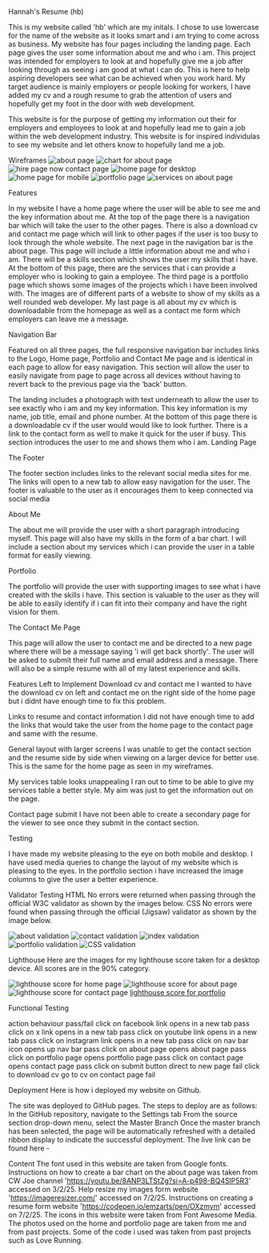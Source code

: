 Hannah's Resume (hb)

This is my website called 'hb' which are my initals. I chose to use lowercase for the name of the website as it looks smart and i am trying to come across as business. My website has four pages including the landing page. Each page gives the user some information about me and who i am. This project was intended for employers to look at and hopefully give me a job after looking through as seeing i am good at what i can do. This is here to help aspiring developers see what can be achieved when you work hard. My target audience is mainly employers or people looking for workers, I have added my cv and a rough resume to grab the attention of users and hopefully get my foot in the door with web development.

This website is for the purpose of getting my information out their for employers and employees to look at and hopefully lead me to gain a job within the web development industry. This website is for inspired individulas to see my website and let others know to hopefully land me a job. 

Wireframes
![about page](<about wireframe.webp>)
![chart for about page](<chart wireframe.webp>)
![hire page now contact page](<hirepage wireframe.webp>)
![home page for desktop](<home wireframe desktop.webp>)
![home page for mobile](<home wireframe.webp>)
![portfolio page](<portfolio wireframe.webp>)
![services on about page](<services wireframe.webp>)

Features

In my website I have a home page where the user will be able to see me and the key information about me. At the top of the page there is a navigation bar which will take the user to the other pages. There is also a download cv and contact me page which will link to other pages if the user is too busy to look through the whole website. 
The next page in the navigation bar is the about page. This page will include a little information about me and who i am. There will be a skills section which shows the user my skills that i have. At the bottom of this page, there are the services that i can provide a employer who is looking to gain a employee. 
The third page is a portfolio page which shows some images of the projects which i have been involved with. The images are of different parts of a website to show of my skills as a well rounded web developer. 
My last page is all about my cv which is downloadable from the homepage as well as a contact me form which employers can leave me a message. 

Navigation Bar

Featured on all three pages, the full responsive navigation bar includes links to the Logo, Home page, Portfolio and Contact Me page and is identical in each page to allow for easy navigation.
This section will allow the user to easily navigate from page to page across all devices without having to revert back to the previous page via the ‘back’ button.

The landing includes a photograph with text underneath to allow the user to see exactly who i am and my key information. This key information is my name, job title, email and phone number. At the bottom of this page there is a downloadable cv if the user would would like to look further. There is a link to the contact form as well to make it quick for the user if busy.
This section introduces the user to me and shows them who i am.
Landing Page

The Footer

The footer section includes links to the relevant social media sites for me. The links will open to a new tab to allow easy navigation for the user.
The footer is valuable to the user as it encourages them to keep connected via social media

About Me

The about me will provide the user with a short paragraph introducing myself. This page will also have my skills in the form of a bar chart. I will include a section about my services which i can provide the user in a table format for easily viewing. 

Portfolio

The portfolio will provide the user with supporting images to see what i have created with the skills i have.
This section is valuable to the user as they will be able to easily identify if i can fit into their company and have the right vision for them.

The Contact Me Page

This page will allow the user to contact me and be directed to a new page where there will be a message saying 'i will get back shortly'. The user will be asked to submit their full name and email address and a message. There will also be a simple resume with all of my latest experience and skills. 

Features Left to Implement
Download cv and contact me
I wanted to have the download cv on left and contact me on the right side of the home page but i didnt have enough time to fix this problem.

Links to resume and contact information
I did not have enough time to add the links that would take the user from the home page to the contact page and same with the resume.

General layout with larger screens
I was unable to get the contact section and the resume side by side when viewing on a larger device for better use. This is the same for the home page as seen in my wireframes.

My services table looks unappealing
I ran out to time to be able to give my services table a better style. My aim was just to get the information out on the page.

Contact page submit
I have not been able to create a secondary page for the viewer to see once they submit in the contact section.

Testing

I have made my website pleasing to the eye on both mobile and desktop. I have used media queries to change the layout of my website which is pleasing to the eyes. In the portfolio section i have increased the image columns to give the user a better experience. 

Validator Testing
HTML
No errors were returned when passing through the official W3C validator as shown by the images below.
CSS
No errors were found when passing through the official (Jigsaw) validator as shown by the image below.

![about validation](<assets/images/about.html validation.png>)
![contact validation](<assets/images/contact.html validation.png>)
![index validation](<assets/images/index.html validation.png>)
![portfolio validation](<assets/images/portfolio.html validation.png>)
![CSS validation](<assets/images/CSS validation.png>)

Lighthouse 
Here are the images for my lighthouse score taken for a desktop device. All scores are in the 90% category.

![lighthouse score for home page](<home lighthouse.webp>)
![lighthouse score for about page](<lighthouse about.webp>)
![lighthouse score for contact page](<lighthouse contact.webp>)
[lighthouse score for portfolio](<lighthouse portfolio.webp>)

Functional Testing

action                    behaviour                    pass/fail
click on facebook link    opens in a new tab           pass
click on x link           opens in a new tab           pass
click on youtube link     opens in a new tab           pass
click on instagram link   opens in a new tab           pass
click on nav bar icon     opens up nav bar             pass
click on about page       opens about page             pass
click on portfolio page   opens portfolio page         pass
click on contact page     opens contact page           pass
click on submit button    direct to new page           fail
click to download cv      go to cv on contact page     fail

Deployment
Here is how i deployed my website on Github.

The site was deployed to GitHub pages. The steps to deploy are as follows:
In the GitHub repository, navigate to the Settings tab
From the source section drop-down menu, select the Master Branch
Once the master branch has been selected, the page will be automatically refreshed with a detailed ribbon display to indicate the successful deployment.
The live link can be found here - 

Content
The font used in this website are taken from Google fonts.
Instructions on how to create a bar chart on the about page was taken from CW Joe channel 'https://youtu.be/8ANP3LTStZg?si=A-p498-BQ4SlP5R3' accessed on 3/2/25. 
Help resize my images form website 'https://imageresizer.com/' accessed on 7/2/25.
Instructions on creating a resume form website 'https://codepen.io/emzarts/pen/OXzmym' accessed on 7/2/25.
The icons in this website were taken from Font Awesome Media.
The photos used on the home and portfolio page are taken from me and from past projects.
Some of the code i used was taken from past projects such as Love Running.
